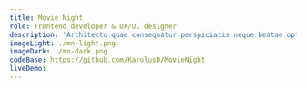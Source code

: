 ```yaml
---
title: Movie Night
role: Frontend developer & UX/UI designer
description: 'Architecto quae consequatur perspiciatis neque beatae optio fuga molestias laudantium. Perspiciatis officia explicabo. Delectus omnis consectetur. Soluta ut culpa nihil. Facere explicabo tenetur est hic aut aut voluptas nesciunt voluptatem. Accusantium voluptatibus corrupti est et ex possimus.'
imageLight: ./mn-light.png
imageDark: ./mn-dark.png
codeBase: https://github.com/KarolusD/MovieNight
liveDemo:
---
```

